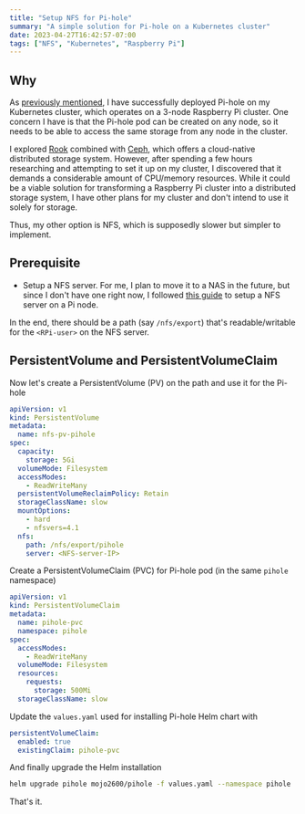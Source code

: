 ```yaml
---
title: "Setup NFS for Pi-hole"
summary: "A simple solution for Pi-hole on a Kubernetes cluster"
date: 2023-04-27T16:42:57-07:00
tags: ["NFS", "Kubernetes", "Raspberry Pi"]
---
```


## Why

As [previously mentioned](../install-pihole-on-k8s.md), I have successfully deployed Pi-hole on my Kubernetes cluster, which operates on a 3-node Raspberry Pi cluster. One concern I have is that the Pi-hole pod can be created on any node, so it needs to be able to access the same storage from any node in the cluster.

I explored [Rook](https://rook.io/) combined with [Ceph](https://rook.io/docs/rook/v1.11/Getting-Started/intro/), which offers a cloud-native distributed storage system. However, after spending a few hours researching and attempting to set it up on my cluster, I discovered that it demands a considerable amount of CPU/memory resources. While it could be a viable solution for transforming a Raspberry Pi cluster into a distributed storage system, I have other plans for my cluster and don't intend to use it solely for storage.

Thus, my other option is NFS, which is supposedly slower but simpler to implement.

## Prerequisite

- Setup a NFS server. For me, I plan to move it to a NAS in the future, but since I don't have one right now, I followed [this guide](https://pimylifeup.com/raspberry-pi-nfs/) to setup a NFS server on a Pi node.

In the end, there should be a path (say `/nfs/export`) that's readable/writable for the `<RPi-user>` on the NFS server.

## PersistentVolume and PersistentVolumeClaim

Now let's create a PersistentVolume (PV) on the path and use it for the Pi-hole

```yaml
apiVersion: v1
kind: PersistentVolume
metadata:
  name: nfs-pv-pihole
spec:
  capacity:
    storage: 5Gi
  volumeMode: Filesystem
  accessModes:
    - ReadWriteMany
  persistentVolumeReclaimPolicy: Retain
  storageClassName: slow
  mountOptions:
    - hard
    - nfsvers=4.1
  nfs:
    path: /nfs/export/pihole
    server: <NFS-server-IP>
```

Create a PersistentVolumeClaim (PVC) for Pi-hole pod (in the same `pihole` namespace)

```yaml
apiVersion: v1
kind: PersistentVolumeClaim
metadata:
  name: pihole-pvc
  namespace: pihole
spec:
  accessModes:
    - ReadWriteMany
  volumeMode: Filesystem
  resources:
    requests:
      storage: 500Mi
  storageClassName: slow
```

Update the `values.yaml` used for installing Pi-hole Helm chart with

```yaml
persistentVolumeClaim:
  enabled: true
  existingClaim: pihole-pvc
```

And finally upgrade the Helm installation

```bash
helm upgrade pihole mojo2600/pihole -f values.yaml --namespace pihole
```

That's it.
